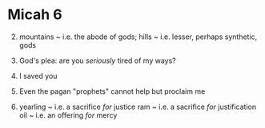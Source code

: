 # Micah 6


2) mountains ~ i.e. the abode of gods;
    hills ~ i.e. lesser, perhaps synthetic, gods

3) God's plea: are you _seriously_ tired of my ways?

4) I saved you

5) Even the pagan "prophets" cannot help but proclaim me

6) yearling ~ i.e. a sacrifice _for_ justice
    ram ~ i.e. a sacrifice _for_ justification
    oil ~ i.e. an offering _for_ mercy
